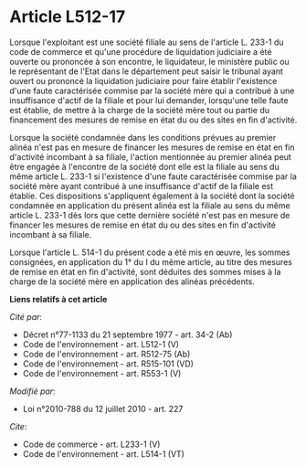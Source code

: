 # Article L512-17

Lorsque l'exploitant est une société filiale au sens de l'article L. 233-1 du code de commerce et qu'une procédure de
liquidation judiciaire a été ouverte ou prononcée à son encontre, le liquidateur, le ministère public ou le représentant de
l'Etat dans le département peut saisir le tribunal ayant ouvert ou prononcé la liquidation judiciaire pour faire établir
l'existence d'une faute caractérisée commise par la société mère qui a contribué à une insuffisance d'actif de la filiale et
pour lui demander, lorsqu'une telle faute est établie, de mettre à la charge de la société mère tout ou partie du financement
des mesures de remise en état du ou des sites en fin d'activité. 

Lorsque la société condamnée dans les conditions prévues au premier alinéa n'est pas en mesure de financer les mesures de
remise en état en fin d'activité incombant à sa filiale, l'action mentionnée au premier alinéa peut être engagée à l'encontre
de la société dont elle est la filiale au sens du même article L. 233-1 si l'existence d'une faute caractérisée commise par
la société mère ayant contribué à une insuffisance d'actif de la filiale est établie. Ces dispositions s'appliquent également
à la société dont la société condamnée en application du présent alinéa est la filiale au sens du même article L. 233-1 dès
lors que cette dernière société n'est pas en mesure de financer les mesures de remise en état du ou des sites en fin
d'activité incombant à sa filiale. 

Lorsque l'article L. 514-1 du présent code a été mis en œuvre, les sommes consignées, en application du 1° du I du même
article, au titre des mesures de remise en état en fin d'activité, sont déduites des sommes mises à la charge de la société
mère en application des alinéas précédents.

**Liens relatifs à cet article**

_Cité par_:

  - Décret n°77-1133 du 21 septembre 1977 - art. 34-2 (Ab)
  - Code de l'environnement - art. L512-1 (V)
  - Code de l'environnement - art. R512-75 (Ab)
  - Code de l'environnement - art. R515-101 (VD)
  - Code de l'environnement - art. R553-1 (V)

_Modifié par_:

  - Loi n°2010-788 du 12 juillet 2010 - art. 227

_Cite_:

  - Code de commerce - art. L233-1 (V)
  - Code de l'environnement - art. L514-1 (VT)
